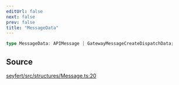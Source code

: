 ```yaml
---
editUrl: false
next: false
prev: false
title: "MessageData"
---
```


```ts
type MessageData: APIMessage | GatewayMessageCreateDispatchData;
```

## Source

[seyfert/src/structures/Message.ts:20](https://github.com/potoland/potocuit/blob/fe122a1/src/structures/Message.ts#L20)
